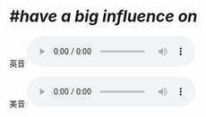 # ***\#have a big influence on*** 
英音
<audio src="./media/have a big influence on1_AAC.aac" controls="controls"></audio>

美音
<audio src="./media/have a big influence on2_AAC.aac" controls="controls"></audio>



  

